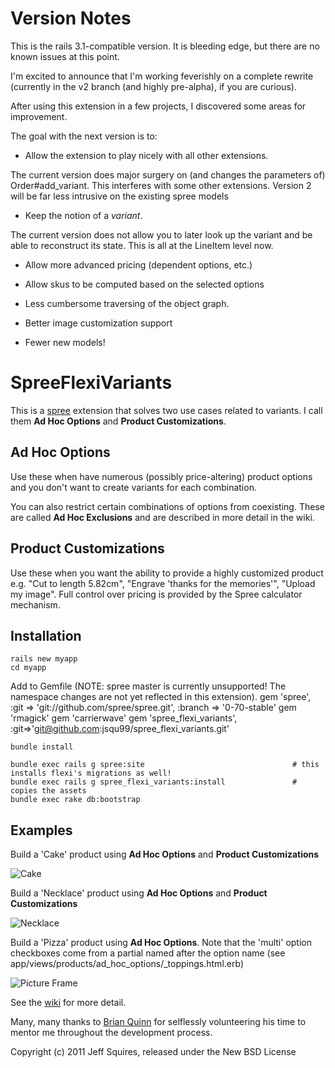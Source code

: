 Version Notes
=============

This is the rails 3.1-compatible version.  It is bleeding edge, but there are no known issues at this point.

I'm excited to announce that I'm working feverishly on a complete rewrite (currently in the v2 branch (and highly pre-alpha), if you are curious).

After using this extension in a few projects, I discovered some areas for improvement.

The goal with the next version is to:

* Allow the extension to play nicely with all other extensions.

The current version does major surgery on (and changes the parameters of) Order#add_variant.  This interferes with some other extensions.
Version 2  will be far less intrusive on the existing spree models

* Keep the notion of a *variant*.

The current version does not allow you to later look up the variant and be able to reconstruct its state.  This is all at the LineItem level now.

* Allow more advanced pricing (dependent options, etc.)

* Allow skus to be computed based on the selected options

* Less cumbersome traversing of the object graph.

* Better image customization support

* Fewer new models!


SpreeFlexiVariants
==================

This is a [spree](http://spreecommerce.com) extension that solves two use cases related to variants.  I call them **Ad Hoc Options** and **Product Customizations**.

Ad Hoc Options
--------------

Use these when have numerous (possibly price-altering) product options and you don't want to create variants for each combination.

You can also restrict certain combinations of options from coexisting.  These are called **Ad Hoc Exclusions** and are described in more detail in the wiki.


Product Customizations
----------------------

Use these when you want the ability to provide a highly customized product e.g. "Cut to length 5.82cm", "Engrave 'thanks for the memories'", "Upload my image".  Full control over pricing is provided by the Spree calculator mechanism.


Installation
------------
    rails new myapp
    cd myapp

Add to Gemfile (NOTE: spree master is currently unsupported!  The namespace changes are not yet reflected in this extension).
    gem 'spree', :git => 'git://github.com/spree/spree.git', :branch => '0-70-stable'
    gem 'rmagick'
    gem 'carrierwave'
    gem 'spree_flexi_variants', :git=>'git@github.com:jsqu99/spree_flexi_variants.git'

    bundle install

    bundle exec rails g spree:site                                 # this installs flexi's migrations as well!
    bundle exec rails g spree_flexi_variants:install               # copies the assets
    bundle exec rake db:bootstrap

## Examples


Build a 'Cake'  product using **Ad Hoc Options** and **Product Customizations**

![Cake](/jsqu99/spree_flexi_variants/raw/master/doc/cake_screenshot.png)

Build a 'Necklace'  product using **Ad Hoc Options** and **Product Customizations**

![Necklace](/jsqu99/spree_flexi_variants/raw/master/doc/necklace_screenshot.png)

Build a 'Pizza' product using **Ad Hoc Options**. Note that the 'multi' option checkboxes come from a partial named after the option name (see app/views/products/ad_hoc_options/_toppings.html.erb)

![Picture Frame](/jsqu99/spree_flexi_variants/raw/master/doc/pizza_screenshot.png)

See the [wiki](https://github.com/jsqu99/spree_flexi_variants/wiki) for more detail.

Many, many thanks to [Brian Quinn](https://github.com/BDQ) for selflessly volunteering his time to mentor me throughout the development process.

Copyright (c) 2011 Jeff Squires, released under the New BSD License
